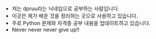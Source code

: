 - 저는 dpruu라는 닉네임으로 공부하는 사람입니다.
- 이곳은 제가 배운 것을 정리하는 곳으로 사용하고 있습니다.
- 주로 Python 문제와 자격증 공부 내용을 업데이트하고 있습니다.
- Never never never give up!!


<!---
dpruu/dpruu is a ✨ special ✨ repository because its `README.md` (this file) appears on your GitHub profile.
You can click the Preview link to take a look at your changes.
--->

